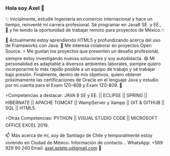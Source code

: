 ### Hola soy Axel 👋
✨ Inicialmente, estudié Ingeniería en comercio internacional y hace un tiempo, reinventé mi carrera profesional. Sé programar en Java8 SE. y EE., 🔭 y he tenido la oportunidad de trabajar remoto para proyectos de México.✨ 

🌱 Actualmente estoy aprendiendo HTML5 y profundizando acerca del uso de Frameworks con Java. 👯 Me interesa colaborar en proyectos Open Source. ⚡ Me gustan los proyectos que presenten un desafío profesional, siempre estoy investigando nuevas soluciones y soy autodidacta. 😄 Mi personalidad es adaptable a diversos ambientes laborales, siempre quiero incorporarme lo más rápido posible a un equipo de trabajo y sé trabajar bajo presión. Finalmente, dentro de mis objetivos, quiero obtener próximamente las certificaciones de Oracle en el lenguaje Java y estudio por mi cuenta para el Exam 1Z0-808 y Exam 1Z0-809. 💬

⚡Competencias a destacar:
JAVA 8 SE y EE. || ECLIPSE || SPRING  ||  HIBERNATE ||  APACHE TOMCAT ||  WampServer y Xampp  ||  GIT & GITHUB  ||  SQL ||  HTML5.

⚡Otras Competencias:
PYTHON  ||  VISUAL STUDIO CODE  || MICROSOFT OFFICE EXCEL 2019.

📫 Más acerca de mí, soy de Santiago de Chile y temporalmente estoy viviendo en Ciudad de México. 
    Información de contacto... 
    WhatsApp: +569 929 90 240
    Email: axel.astete.o@gmail.com
👋

<!--
- 🤔 I’m looking for help with ...
- 💬 Ask me about ...
- 📫 How to reach me: ...
- 😄 Pronouns: ...
- ⚡ Fun fact: ...
-->
